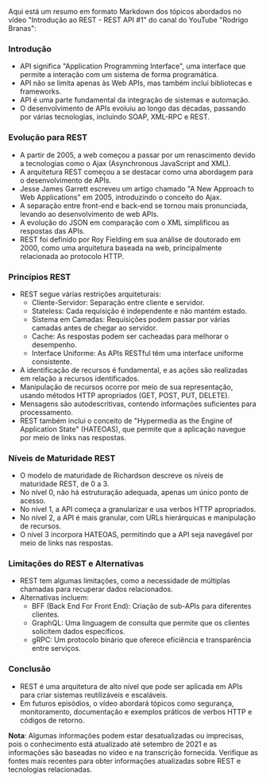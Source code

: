Aqui está um resumo em formato Markdown dos tópicos abordados no vídeo "Introdução ao REST - REST API #1" do canal do YouTube "Rodrigo Branas":

### Introdução

- API significa "Application Programming Interface", uma interface que permite a interação com um sistema de forma programática.
- API não se limita apenas às Web APIs, mas também inclui bibliotecas e frameworks.
- API é uma parte fundamental da integração de sistemas e automação.
- O desenvolvimento de APIs evoluiu ao longo das décadas, passando por várias tecnologias, incluindo SOAP, XML-RPC e REST.

### Evolução para REST

- A partir de 2005, a web começou a passar por um renascimento devido a tecnologias como o Ajax (Asynchronous JavaScript and XML).
- A arquitetura REST começou a se destacar como uma abordagem para o desenvolvimento de APIs.
- Jesse James Garrett escreveu um artigo chamado "A New Approach to Web Applications" em 2005, introduzindo o conceito do Ajax.
- A separação entre front-end e back-end se tornou mais pronunciada, levando ao desenvolvimento de web APIs.
- A evolução do JSON em comparação com o XML simplificou as respostas das APIs.
- REST foi definido por Roy Fielding em sua análise de doutorado em 2000, como uma arquitetura baseada na web, principalmente relacionada ao protocolo HTTP.

### Princípios REST

- REST segue várias restrições arquiteturais:
  - Cliente-Servidor: Separação entre cliente e servidor.
  - Stateless: Cada requisição é independente e não mantém estado.
  - Sistema em Camadas: Requisições podem passar por várias camadas antes de chegar ao servidor.
  - Cache: As respostas podem ser cacheadas para melhorar o desempenho.
  - Interface Uniforme: As APIs RESTful têm uma interface uniforme consistente.
- A identificação de recursos é fundamental, e as ações são realizadas em relação a recursos identificados.
- Manipulação de recursos ocorre por meio de sua representação, usando métodos HTTP apropriados (GET, POST, PUT, DELETE).
- Mensagens são autodescritivas, contendo informações suficientes para processamento.
- REST também inclui o conceito de "Hypermedia as the Engine of Application State" (HATEOAS), que permite que a aplicação navegue por meio de links nas respostas.

### Níveis de Maturidade REST

- O modelo de maturidade de Richardson descreve os níveis de maturidade REST, de 0 a 3.
- No nível 0, não há estruturação adequada, apenas um único ponto de acesso.
- No nível 1, a API começa a granularizar e usa verbos HTTP apropriados.
- No nível 2, a API é mais granular, com URLs hierárquicas e manipulação de recursos.
- O nível 3 incorpora HATEOAS, permitindo que a API seja navegável por meio de links nas respostas.

### Limitações do REST e Alternativas

- REST tem algumas limitações, como a necessidade de múltiplas chamadas para recuperar dados relacionados.
- Alternativas incluem:
  - BFF (Back End For Front End): Criação de sub-APIs para diferentes clientes.
  - GraphQL: Uma linguagem de consulta que permite que os clientes solicitem dados específicos.
  - gRPC: Um protocolo binário que oferece eficiência e transparência entre serviços.

### Conclusão

- REST é uma arquitetura de alto nível que pode ser aplicada em APIs para criar sistemas reutilizáveis e escaláveis.
- Em futuros episódios, o vídeo abordará tópicos como segurança, monitoramento, documentação e exemplos práticos de verbos HTTP e códigos de retorno.

**Nota**: Algumas informações podem estar desatualizadas ou imprecisas, pois o conhecimento está atualizado até setembro de 2021 e as informações são baseadas no vídeo e na transcrição fornecida. Verifique as fontes mais recentes para obter informações atualizadas sobre REST e tecnologias relacionadas.